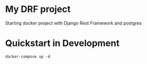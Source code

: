 # My DRF project

Starting docker project with Django Rest Framework and postgres

# Quickstart in Development

```
docker-compose up -d
```
